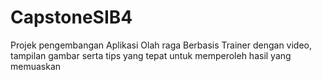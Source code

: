 # CapstoneSIB4
Projek pengembangan Aplikasi Olah raga Berbasis Trainer dengan video, tampilan gambar serta tips yang tepat untuk memperoleh hasil yang memuaskan
